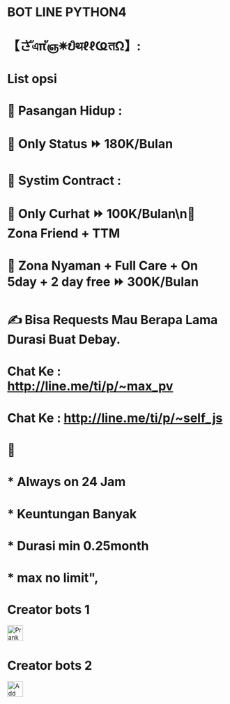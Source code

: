 # BOT LINE PYTHON4

# 【さัএπัஞ✵ບิथℓℓҨतΩ】:
# List opsi
# 🤖 Pasangan Hidup :
# 🔰 Only Status ⏩ 180K/Bulan
# 🤖 Systim Contract :
# 🔰 Only Curhat ⏩ 100K/Bulan\n🔰 Zona Friend + TTM
# 🔰 Zona Nyaman + Full Care + On 5day + 2 day free ⏩ 300K/Bulan
# ✍️ Bisa Requests Mau Berapa Lama Durasi Buat Debay.
# Chat Ke : http://line.me/ti/p/~max_pv
# Chat Ke : http://line.me/ti/p/~self_js
# 📃
# * Always on 24 Jam
# * Keuntungan Banyak
# * Durasi min 0.25month
# * max no limit",

# Creator bots 1
<a href="https://line.me/R/ti/p/~self_js"><img height="36" border="0" alt="PrankBots" src="https://scdn.line-apps.com/n/line_add_friends/btn/en.png"></a>
# Creator bots 2
<a href="https://line.me/R/ti/p/~max_pv"><img height="36" border="0" alt="Add Friend" src="https://scdn.line-apps.com/n/line_add_friends/btn/en.png"></a>
